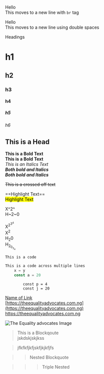 <!-- Move text to new line using <br> -->
Hello<br>
This moves to a new line with `br` tag

<!-- Move text to new line using spaces -->
Hello  
This moves to a new line using double spaces

<!-- Type of headings -->
Headings
# h1  
## h2  
### h3  
#### h4  
##### h5  
###### h6  
<h2>This is a Head</h2>  
 
<!-- Bold and Italics text -->
**This is a Bold Text**  
__This is a Bold Text__  
*This is an Italics Text*  
***Both bold and Italics***  
___Both bold and Italics___


<!-- Crossed off text -->
~~This is a crossed off text~~

<!-- Highlight text Flavoured Version and Github Version-->
==Highlight Text==  
<mark>Highlight Text</mark>  

<!-- Super and Subscript Flavoured Version and Github Version-->
X^2^  
H~2~0

X<sup>2<sup>3<sup>4</sup></sup></sup>  
X<sup>2</sup>  
H<sub>2</sub>0  
H<sub>2<sub>0<sub>3<sub>4</sub></sub></sub></sub>  

<!-- Code -->
`This is a code`

<!-- Add Syntax Highlighting -->
```js
This is a code across multiple lines
    x = y
    const a = 20
```

<!-- Indenting it Far -->
            const p = 4
            const j = 20

<!-- Links -->
[Name of Link](https://theequalityadvocates.com.ng)  
[https://theequalityadvocates.com.ng](https://theequalityadvocates.com.ng)  
<https://theequalityadvocates.com.ng>  

<!-- Images -->
![The Equality advocates Image](https://theequalityadvocates.com.ng/images/IMG_8906.jpg)  

<!-- Block Quotes -->
> This is a Blockqoute  
>jskdskjskjkss

>jfkfkfjkfjskfjkjkfjfs

>>Nested Blockquote

>>>Triple Nested







